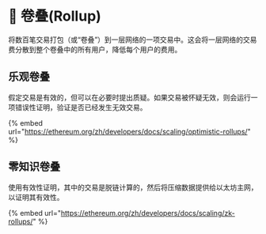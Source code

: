 # 🧻 卷叠(Rollup)

将数百笔交易打包（或“卷叠”）到一层网络的一项交易中。这会将一层网络的交易费分散到整个卷叠中的所有用户，降低每个用户的费用。

## 乐观卷叠

假定交易是有效的，但可以在必要时提出质疑。如果交易被怀疑无效，则会运行一项错误性证明，验证是否已经发生无效交易。

{% embed url="https://ethereum.org/zh/developers/docs/scaling/optimistic-rollups/" %}

## 零知识卷叠

使用有效性证明，其中的交易是脱链计算的，然后将压缩数据提供给以太坊主网，以证明其有效性。

{% embed url="https://ethereum.org/zh/developers/docs/scaling/zk-rollups/" %}
